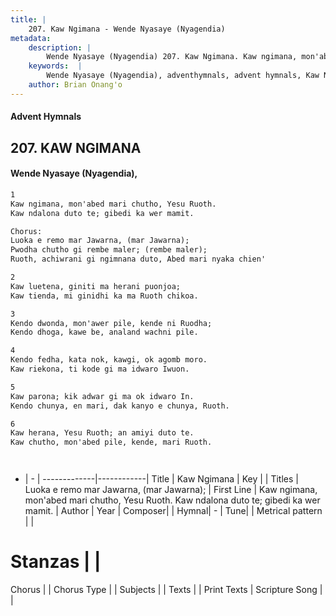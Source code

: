 ```yaml
---
title: |
    207. Kaw Ngimana - Wende Nyasaye (Nyagendia)
metadata:
    description: |
        Wende Nyasaye (Nyagendia) 207. Kaw Ngimana. Kaw ngimana, mon'abed mari chutho, Yesu Ruoth. Kaw ndalona duto te; gibedi ka wer mamit.  Chorus: Luoka e remo mar Jawarna, (mar Jawarna); Pwodha chutho gi rembe maler; (rembe maler); Ruoth, achiwrani gi ngimnana duto, Abed mari nyaka chien'  
    keywords:  |
        Wende Nyasaye (Nyagendia), adventhymnals, advent hymnals, Kaw Ngimana, Kaw ngimana, mon'abed mari chutho, Yesu Ruoth. Kaw ndalona duto te; gibedi ka wer mamit.. Luoka e remo mar Jawarna, (mar Jawarna);
    author: Brian Onang'o
---
```


#### Advent Hymnals
## 207. KAW NGIMANA
####  Wende Nyasaye (Nyagendia),

```txt
1
Kaw ngimana, mon'abed mari chutho, Yesu Ruoth.
Kaw ndalona duto te; gibedi ka wer mamit.

Chorus:
Luoka e remo mar Jawarna, (mar Jawarna);
Pwodha chutho gi rembe maler; (rembe maler);
Ruoth, achiwrani gi ngimnana duto, Abed mari nyaka chien'

2
Kaw luetena, giniti ma herani puonjoa;
Kaw tienda, mi ginidhi ka ma Ruoth chikoa.

3
Kendo dwonda, mon'awer pile, kende ni Ruodha;
Kendo dhoga, kawe be, analand wachni pile.

4
Kendo fedha, kata nok, kawgi, ok agomb moro.
Kaw riekona, ti kode gi ma idwaro Iwuon.

5
Kaw parona; kik adwar gi ma ok idwaro In.
Kendo chunya, en mari, dak kanyo e chunya, Ruoth.

6
Kaw herana, Yesu Ruoth; an amiyi duto te.
Kaw chutho, mon'abed pile, kende, mari Ruoth.




```

- |   -  |
-------------|------------|
Title | Kaw Ngimana |
Key |  |
Titles | Luoka e remo mar Jawarna, (mar Jawarna); |
First Line | Kaw ngimana, mon'abed mari chutho, Yesu Ruoth. Kaw ndalona duto te; gibedi ka wer mamit. |
Author | 
Year | 
Composer| |
Hymnal|  - |
Tune|  |
Metrical pattern | |
# Stanzas |  |
Chorus |  |
Chorus Type |  |
Subjects | |
Texts |  |
Print Texts | 
Scripture Song |  |
    
